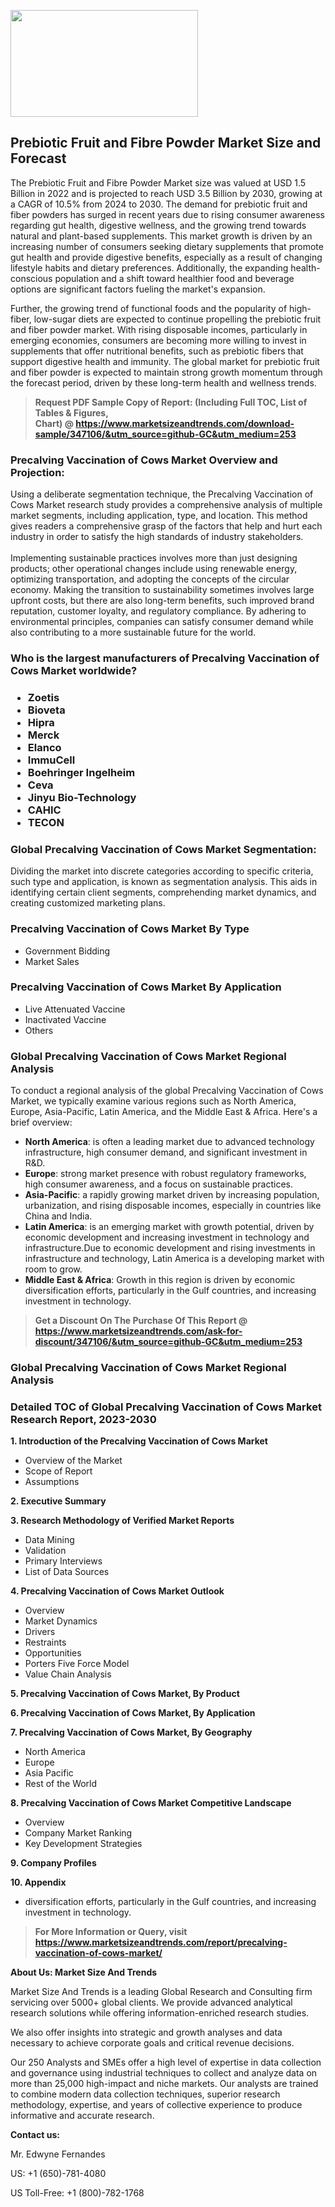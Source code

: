 <p><img class="alignnone size-medium wp-image-20088" src="https://ffe5etoiles.com/wp-content/uploads/2024/12/MST1-300x171.png" alt="" width="300" height="171" /></p><h2>Prebiotic Fruit and Fibre Powder Market Size and Forecast</h2><p>The Prebiotic Fruit and Fibre Powder Market size was valued at USD 1.5 Billion in 2022 and is projected to reach USD 3.5 Billion by 2030, growing at a CAGR of 10.5% from 2024 to 2030. The demand for prebiotic fruit and fiber powders has surged in recent years due to rising consumer awareness regarding gut health, digestive wellness, and the growing trend towards natural and plant-based supplements. This market growth is driven by an increasing number of consumers seeking dietary supplements that promote gut health and provide digestive benefits, especially as a result of changing lifestyle habits and dietary preferences. Additionally, the expanding health-conscious population and a shift toward healthier food and beverage options are significant factors fueling the market's expansion.</p><p>Further, the growing trend of functional foods and the popularity of high-fiber, low-sugar diets are expected to continue propelling the prebiotic fruit and fiber powder market. With rising disposable incomes, particularly in emerging economies, consumers are becoming more willing to invest in supplements that offer nutritional benefits, such as prebiotic fibers that support digestive health and immunity. The global market for prebiotic fruit and fiber powder is expected to maintain strong growth momentum through the forecast period, driven by these long-term health and wellness trends.</p></p><blockquote id="" class=""><strong>Request PDF Sample Copy of Report: (Including Full TOC, List of Tables &amp; Figures, Chart)&nbsp;@&nbsp;<strong><a href="https://www.marketsizeandtrends.com/download-sample/347106/&utm_source=github-GC&utm_medium=253" target="_blank">https://www.marketsizeandtrends.com/download-sample/347106/&utm_source=github-GC&utm_medium=253</a></strong></strong></blockquote><h3 id="" class="">Precalving Vaccination of Cows Market&nbsp;Overview and Projection:</h3><p id="" class="">Using a deliberate segmentation technique, the Precalving Vaccination of Cows Market research study provides a comprehensive analysis of multiple market segments, including application, type, and location. This method gives readers a comprehensive grasp of the factors that help and hurt each industry in order to satisfy the high standards of industry stakeholders. <br /> <br />Implementing sustainable practices involves more than just designing products; other operational changes include using renewable energy, optimizing transportation, and adopting the concepts of the circular economy. Making the transition to sustainability sometimes involves large upfront costs, but there are also long-term benefits, such improved brand reputation, customer loyalty, and regulatory compliance. By adhering to environmental principles, companies can satisfy consumer demand while also contributing to a more sustainable future for the world.</p><h3 id="" class="">Who is the largest manufacturers of&nbsp;Precalving Vaccination of Cows Market worldwide?</h3><h3 class=""><p><ul><li>Zoetis </li><li> Bioveta </li><li> Hipra </li><li> Merck </li><li> Elanco </li><li> ImmuCell </li><li> Boehringer Ingelheim </li><li> Ceva </li><li> Jinyu Bio-Technology </li><li> CAHIC </li><li> TECON</li></ul></p></h3><h3 id="" class="">Global&nbsp;Precalving Vaccination of Cows Market Segmentation:</h3><p id="" class="">Dividing the market into discrete categories according to specific criteria, such type and application, is known as segmentation analysis. This aids in identifying certain client segments, comprehending market dynamics, and creating customized marketing plans.</p><h3 id="" class="">Precalving Vaccination of Cows Market&nbsp;By Type</h3><p><p><ul><li>Government Bidding</li><li> Market Sales</p></li></ul></p></p><h3 id="" class="">Precalving Vaccination of Cows Market&nbsp;By Application</h3><p class=""><p><ul><li>Live Attenuated Vaccine</li><li> Inactivated Vaccine</li><li> Others</li></ul></p></p><h3 id="" class="">Global Precalving Vaccination of Cows Market Regional Analysis</h3><p id="" class="">To conduct a regional analysis of the global Precalving Vaccination of Cows Market, we typically examine various regions such as North America, Europe, Asia-Pacific, Latin America, and the Middle East &amp; Africa. Here's a brief overview:</p><ul><li><strong>North America</strong>: is often a leading market due to advanced technology infrastructure, high consumer demand, and significant investment in R&amp;D.</li><li><strong>Europe</strong>: strong market presence with robust regulatory frameworks, high consumer awareness, and a focus on sustainable practices.</li><li><strong>Asia-Pacific</strong>: a rapidly growing market driven by increasing population, urbanization, and rising disposable incomes, especially in countries like China and India.</li><li><strong>Latin America</strong>: is an emerging market with growth potential, driven by economic development and increasing investment in technology and infrastructure.Due to economic development and rising investments in infrastructure and technology, Latin America is a developing market with room to grow.</li><li><strong>Middle East &amp; Africa</strong>: Growth in this region is driven by economic diversification efforts, particularly in the Gulf countries, and increasing investment in technology.</li></ul><blockquote id="" class=""><strong>Get a Discount On The Purchase Of This Report @ <strong><a href="https://www.marketsizeandtrends.com/ask-for-discount/347106/&utm_source=github-GC&utm_medium=253" target="_blank">https://www.marketsizeandtrends.com/ask-for-discount/347106/&utm_source=github-GC&utm_medium=253</a></strong></strong></blockquote><h3 id="" class="">Global Precalving Vaccination of Cows Market Regional Analysis</h3><h3 id="" class="">Detailed TOC of Global Precalving Vaccination of Cows Market Research Report, 2023-2030</h3><p id="" class=""><strong>1. Introduction of the Precalving Vaccination of Cows Market</strong></p><ul><li>Overview of the Market</li><li>Scope of Report</li><li>Assumptions</li></ul><p id="" class=""><strong>2. Executive Summary</strong></p><p id="" class=""><strong>3. Research Methodology of Verified Market Reports</strong></p><ul><li>Data Mining</li><li>Validation</li><li>Primary Interviews</li><li>List of Data Sources</li></ul><p id="" class=""><strong>4. Precalving Vaccination of Cows Market Outlook</strong></p><ul><li>Overview</li><li>Market Dynamics</li><li>Drivers</li><li>Restraints</li><li>Opportunities</li><li>Porters Five Force Model</li><li>Value Chain Analysis</li></ul><p id="" class=""><strong>5. Precalving Vaccination of Cows Market, By Product</strong></p><p id="" class=""><strong>6. Precalving Vaccination of Cows Market, By Application</strong></p><p id="" class=""><strong>7. Precalving Vaccination of Cows Market, By Geography</strong></p><ul><li>North America</li><li>Europe</li><li>Asia Pacific</li><li>Rest of the World</li></ul><p id="" class=""><strong>8. Precalving Vaccination of Cows Market Competitive Landscape</strong></p><ul><li>Overview</li><li>Company Market Ranking</li><li>Key Development Strategies</li></ul><p id="" class=""><strong>9. Company Profiles</strong></p><p id="" class=""><strong>10. Appendix</strong></p><ul><li>diversification efforts, particularly in the Gulf countries, and increasing investment in technology.</li></ul><blockquote id="" class=""><strong>For More Information or Query, visit <strong><strong><a href="https://www.marketsizeandtrends.com/report/precalving-vaccination-of-cows-market/" target="_blank">https://www.marketsizeandtrends.com/report/precalving-vaccination-of-cows-market/</a></strong></strong></strong></blockquote><p id="" class=""><strong>About Us: Market Size And Trends</strong></p><p id="" class="">Market Size And Trends is a leading Global Research and Consulting firm servicing over 5000+ global clients. We provide advanced analytical research solutions while offering information-enriched research studies.</p><p id="" class="">We also offer insights into strategic and growth analyses and data necessary to achieve corporate goals and critical revenue decisions.</p><p id="" class="">Our 250 Analysts and SMEs offer a high level of expertise in data collection and governance using industrial techniques to collect and analyze data on more than 25,000 high-impact and niche markets. Our analysts are trained to combine modern data collection techniques, superior research methodology, expertise, and years of collective experience to produce informative and accurate research.</p><p id="" class=""><strong>Contact us:</strong></p><p id="" class="">Mr. Edwyne Fernandes</p><p id="" class="">US: +1 (650)-781-4080</p><p id="" class="">US Toll-Free: +1 (800)-782-1768</p>
